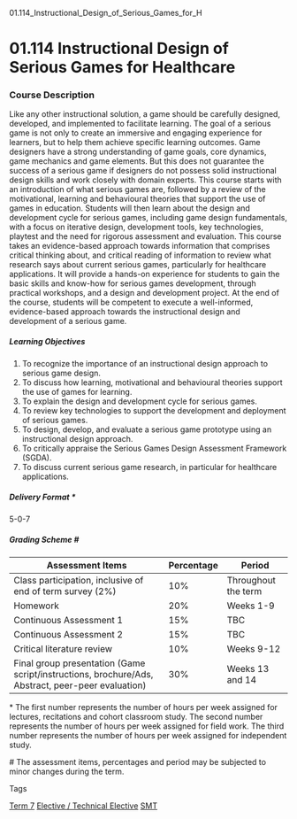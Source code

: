 01.114_Instructional_Design_of_Serious_Games_for_H



01.114 Instructional Design of Serious Games for Healthcare
===========================================================

### Course Description

Like any other instructional solution, a game should be carefully designed, developed, and implemented to facilitate learning. The goal of a serious game is not only to create an immersive and engaging experience for learners, but to help them achieve specific learning outcomes. Game designers have a strong understanding of game goals, core dynamics, game mechanics and game elements. But this does not guarantee the success of a serious game if designers do not possess solid instructional design skills and work closely with domain experts. This course starts with an introduction of what serious games are, followed by a review of the motivational, learning and behavioural theories that support the use of games in education. Students will then learn about the design and development cycle for serious games, including game design fundamentals, with a focus on iterative design, development tools, key technologies, playtest and the need for rigorous assessment and evaluation. This course takes an evidence-based approach towards information that comprises critical thinking about, and critical reading of information to review what research says about current serious games, particularly for healthcare applications. It will provide a hands-on experience for students to gain the basic skills and know-how for serious games development, through practical workshops, and a design and development project. At the end of the course, students will be competent to execute a well-informed, evidence-based approach towards the instructional design and development of a serious game.

##### **Learning Objectives**

1. To recognize the importance of an instructional design approach to serious game design.
2. To discuss how learning, motivational and behavioural theories support the use of games for learning.
3. To explain the design and development cycle for serious games.
4. To review key technologies to support the development and deployment of serious games.
5. To design, develop, and evaluate a serious game prototype using an instructional design approach.
6. To critically appraise the Serious Games Design Assessment Framework (SGDA).
7. To discuss current serious game research, in particular for healthcare applications.

##### **Delivery Format \***

5-0-7

##### **Grading Scheme #**

| Assessment Items | Percentage | Period |
| --- | --- | --- |
| Class participation, inclusive of end of term survey (2%) | 10% | Throughout the term |
| Homework | 20% | Weeks 1-9 |
| Continuous Assessment 1 | 15% | TBC |
| Continuous Assessment 2 | 15% | TBC |
| Critical literature review | 10% | Weeks 9-12 |
| Final group presentation (Game script/instructions, brochure/Ads, Abstract, peer-peer evaluation) | 30% | Weeks 13 and 14 |

\* The first number represents the number of hours per week assigned for lectures, recitations and cohort classroom study. The second number represents the number of hours per week assigned for field work. The third number represents the number of hours per week assigned for independent study.

# The assessment items, percentages and period may be subjected to minor changes during the term.

Tags

[Term 7](/education/undergraduate/courses/?course-term=860)
[Elective / Technical Elective](/education/undergraduate/courses/?course-type=853)
[SMT](/education/undergraduate/courses/?pillar-cluster=45)

